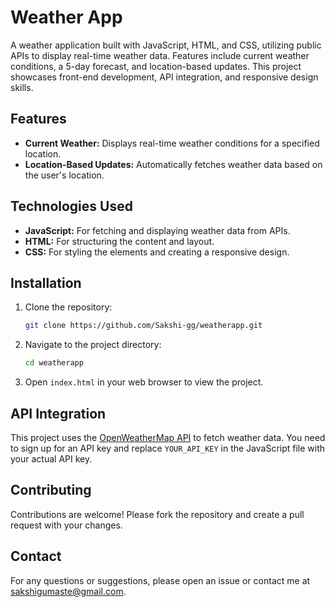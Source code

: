 # Weather App

A weather application built with JavaScript, HTML, and CSS, utilizing public APIs to display real-time weather data. Features include current weather conditions, a 5-day forecast, and location-based updates. This project showcases front-end development, API integration, and responsive design skills.

## Features

- **Current Weather:** Displays real-time weather conditions for a specified location.
- **Location-Based Updates:** Automatically fetches weather data based on the user's location.

## Technologies Used

- **JavaScript:** For fetching and displaying weather data from APIs.
- **HTML:** For structuring the content and layout.
- **CSS:** For styling the elements and creating a responsive design.

## Installation

1. Clone the repository:
    ```bash
    git clone https://github.com/Sakshi-gg/weatherapp.git
    ```
2. Navigate to the project directory:
    ```bash
    cd weatherapp
    ```
3. Open `index.html` in your web browser to view the project.

## API Integration

This project uses the [OpenWeatherMap API](https://openweathermap.org/api) to fetch weather data. You need to sign up for an API key and replace `YOUR_API_KEY` in the JavaScript file with your actual API key.

## Contributing

Contributions are welcome! Please fork the repository and create a pull request with your changes.

## Contact

For any questions or suggestions, please open an issue or contact me at sakshigumaste@gmail.com.
